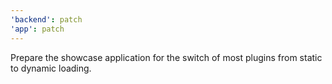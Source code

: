 ```yaml
---
'backend': patch
'app': patch
---
```


Prepare the showcase application for the switch of most plugins from static to dynamic loading.
